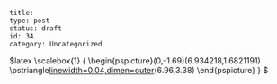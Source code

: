 ~~~~ 
title: 
type: post
status: draft
id: 34
category: Uncategorized
~~~~

\$latex \\scalebox{1} { \\begin{pspicture}(0,-1.69)(6.934218,1.6821191)
\\pstriangle[linewidth=0.04,dimen=outer](3.48,-1.69)(6.96,3.38)
\\end{pspicture} } \$
